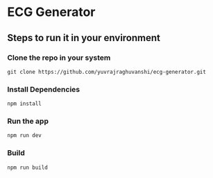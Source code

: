 # ECG Generator

## Steps to run it in your environment

### Clone the repo in your system

```git clone https://github.com/yuvrajraghuvanshi/ecg-generator.git```


### Install Dependencies

```npm install```


### Run the app

```npm run dev```


### Build

```npm run build```